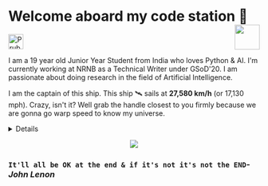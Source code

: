 # Welcome aboard my code station <img align="right" src="https://media.giphy.com/media/LmNwrBhejkK9EFP504/giphy.gif" width="50" height="50" />🚀

<a href="https://dev.to/prubhtej">
  <img src="https://d2fltix0v2e0sb.cloudfront.net/dev-badge.svg" alt="Prubhtej Singh's DEV Profile" height="30" width="30">
</a>


I am a 19 year old Junior Year Student from India who loves Python & AI. I'm currently working at NRNB as a Technical Writer under GSoD'20. I am passionate about doing research in the field of Artificial Intelligence.

I am the captain of this ship. This ship 🛰️ sails at __27,580 km/h__ (or 17,130 mph). Crazy, isn't it? Well grab the handle closest to you firmly because we are gonna go warp speed to know my universe.
  
<details>
  <i> Welcome to my Universe!!</i>




<p align="center">
  <img align="right" src="https://media.giphy.com/media/j2NDJZct5aXPzQItQ9/giphy.gif" width="300" height="300" />
</p>




- 🌌 I’m currently working at [NRNB](https://nrnb.org/) as a Technical Writer under Google's Season Of Docs 2020.
- 🔭 I’m currently learning __Artifical Intelligence__.
- 👯 I’m looking to collaborate on any projects related to (but not limited to) AI, Computer Vision & applications of Deep Learning.
- ✨ Pronouns: He/him
- 🛸 Fun fact: I'm a MSFT learn student ambassador and an IBM ZAmbassador 
- 🎼 Hobbies: Cooking & Contributing to Open Source
![PRUBHTEJ's github stats](https://github-readme-stats.vercel.app/api?username=PRUBHTEJ&show_icons=true&hide_border=true)

We have sped and warped through my universe. Wanna unveil yours? Contact me at: <a href="https://www.linkedin.com/in/prubhtej-singh">
  <img align="right" alt="LinkedIn" width="30px" src="https://cdn.jsdelivr.net/npm/simple-icons@3.1.0/icons/linkedin.svg" />
</a>
<a href="https://www.twitter.com/prubhtej">
  <img align="right" alt="Twitter" width="30px" src="https://cdn.jsdelivr.net/npm/simple-icons@3.1.0/icons/twitter.svg" />
</a>
<a href="mailto:prubhtejwadhwa@gmail.com">
  <img align="right" alt="Gmail" width="30px" src="https://cdn.jsdelivr.net/npm/simple-icons@3.1.0/icons/gmail.svg" />
</a>
</details>

<p align="center">
<img align="middle" src="https://images.readwrite.com/wp-content/uploads/2020/07/Artificial-Intelligence.jpeg" />
</p>

### `It'll all be OK at the end & if it's not it's not the END`- _John Lenon_
